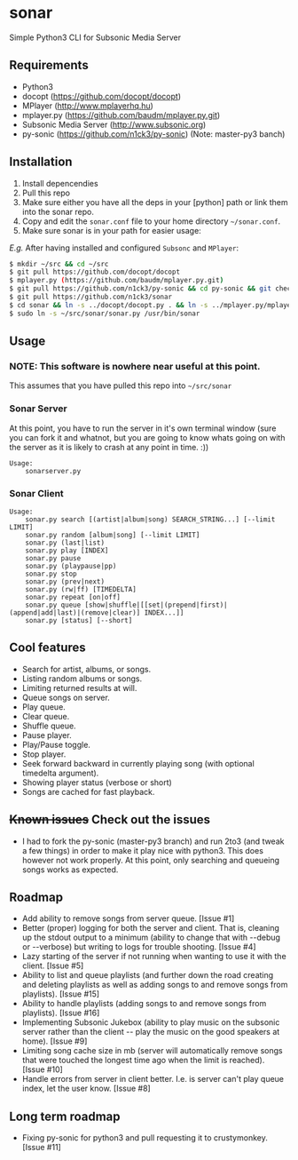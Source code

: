 sonar
=====

Simple Python3 CLI for Subsonic Media Server

## Requirements

* Python3
* docopt (https://github.com/docopt/docopt)
* MPlayer (http://www.mplayerhq.hu)
* mplayer.py (https://github.com/baudm/mplayer.py.git)
* Subsonic Media Server (http://www.subsonic.org)
* py-sonic (https://github.com/n1ck3/py-sonic) (Note: master-py3 banch)

## Installation

1. Install depencendies
2. Pull this repo
3. Make sure either you have all the deps in your [python] path or link them into the sonar repo.
4. Copy and edit the `sonar.conf` file to your home directory `~/sonar.conf`.
5. Make sure sonar is in your path for easier usage:

*E.g.*
After having installed and configured `Subsonc` and `MPlayer`:
```bash
$ mkdir ~/src && cd ~/src
$ git pull https://github.com/docopt/docopt
$ mplayer.py (https://github.com/baudm/mplayer.py.git)
$ git pull https://github.com/n1ck3/py-sonic && cd py-sonic && git checkout master-py3 && cd ..
$ git pull https://github.com/n1ck3/sonar
$ cd sonar && ln -s ../docopt/docopt.py . && ln -s ../mplayer.py/mplayer . && ln -s ../py-sonic/libsonic . && cd ..
$ sudo ln -s ~/src/sonar/sonar.py /usr/bin/sonar
```

## Usage
### NOTE: This software is nowhere near useful at this point.

This assumes that you have pulled this repo into `~/src/sonar`

### Sonar Server
At this point, you have to run the server in it's own terminal window (sure you can fork it and whatnot, but you are going to know whats going on with the server as it is likely to crash at any point in time. :))

```
Usage:
    sonarserver.py
```

### Sonar Client
```
Usage:
    sonar.py search [(artist|album|song) SEARCH_STRING...] [--limit LIMIT]
    sonar.py random [album|song] [--limit LIMIT]
    sonar.py (last|list)
    sonar.py play [INDEX]
    sonar.py pause
    sonar.py (playpause|pp)
    sonar.py stop
    sonar.py (prev|next)
    sonar.py (rw|ff) [TIMEDELTA]
    sonar.py repeat [on|off]
    sonar.py queue [show|shuffle|[[set|(prepend|first)|(append|add|last)|(remove|clear)] INDEX...]]
    sonar.py [status] [--short]
```

## Cool features
* Search for artist, albums, or songs.
* Listing random albums or songs.
* Limiting returned results at will.
* Queue songs on server.
* Play queue.
* Clear queue.
* Shuffle queue.
* Pause player.
* Play/Pause toggle.
* Stop player.
* Seek forward backward in currently playing song (with optional timedelta argument).
* Showing player status (verbose or short)
* Songs are cached for fast playback.

## ~~Known issues~~ Check out the issues
* I had to fork the py-sonic (master-py3 branch) and run 2to3 (and tweak a few things) in order to make it play nice with python3. This does however not work properly. At this point, only searching and queueing songs works as expected.

## Roadmap
* Add ability to remove songs from server queue. [Issue #1]
* Better (proper) logging for both the server and client. That is, cleaning up the stdout output to a minimum (ability to change that with --debug or --verbose) but writing to logs for trouble shooting. [Issue #4]
* Lazy starting of the server if not running when wanting to use it with the client. [Issue #5]
* Ability to list and queue playlists (and further down the road creating and deleting playlists as well as adding songs to and remove songs from playlists). [Issue #15]
* Ability to handle playlists (adding songs to and remove songs from playlists). [Issue #16]
* Implementing Subsonic Jukebox (ability to play music on the subsonic server rather than the client -- play the music on the good speakers at home). [Issue #9]
* Limiting song cache size in mb (server will automatically remove songs that were touched the longest time ago when the limit is reached). [Issue #10]
* Handle errors from server in client better. I.e. is server can't play queue index, let the user know. [Issue #8]

## Long term roadmap
* Fixing py-sonic for python3 and pull requesting it to crustymonkey. [Issue #11]
